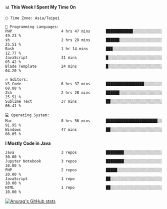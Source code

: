 <!--### Hi there 👋-->

<!--
**treevel/treevel** is a ✨ _special_ ✨ repository because its `README.md` (this file) appears on your GitHub profile.

Here are some ideas to get you started:

- 🔭 I’m currently working on ...
- 🌱 I’m currently learning ...
- 👯 I’m looking to collaborate on ...
- 🤔 I’m looking for help with ...
- 💬 Ask me about ...
- 📫 How to reach me: ...
- 😄 Pronouns: ...
- ⚡ Fun fact: ...
-->

<!--START_SECTION:waka-->
📊 **This Week I Spent My Time On** 

```text
🕑︎ Time Zone: Asia/Taipei

💬 Programming Languages: 
PHP                      4 hrs 47 mins       ████████████░░░░░░░░░░░░░   49.23 % 
sh                       2 hrs 28 mins       ██████░░░░░░░░░░░░░░░░░░░   25.51 % 
Bash                     1 hr 14 mins        ███░░░░░░░░░░░░░░░░░░░░░░   12.77 % 
JavaScript               31 mins             █░░░░░░░░░░░░░░░░░░░░░░░░   05.42 % 
Blade Template           24 mins             █░░░░░░░░░░░░░░░░░░░░░░░░   04.20 % 

🔥 Editors: 
VS Code                  6 hrs 37 mins       █████████████████░░░░░░░░   68.08 % 
Zsh                      2 hrs 28 mins       ██████░░░░░░░░░░░░░░░░░░░   25.51 % 
Sublime Text             37 mins             ██░░░░░░░░░░░░░░░░░░░░░░░   06.41 % 

💻 Operating System: 
Mac                      8 hrs 56 mins       ███████████████████████░░   91.95 % 
Windows                  47 mins             ██░░░░░░░░░░░░░░░░░░░░░░░   08.05 % 
```

**I Mostly Code in Java** 

```text
Java                     3 repos             ████████░░░░░░░░░░░░░░░░░   30.00 % 
Jupyter Notebook         3 repos             ████████░░░░░░░░░░░░░░░░░   30.00 % 
PHP                      2 repos             █████░░░░░░░░░░░░░░░░░░░░   20.00 % 
JavaScript               1 repo              ██░░░░░░░░░░░░░░░░░░░░░░░   10.00 % 
HTML                     1 repo              ██░░░░░░░░░░░░░░░░░░░░░░░   10.00 % 
```




<!--END_SECTION:waka-->

<!-- GitHub Stats Card-->
[![Anurag's GitHub stats](https://github-readme-stats.vercel.app/api?username=treevel&show_icons=true&theme=monokai&count_private=true)](https://github.com/anuraghazra/github-readme-stats)
